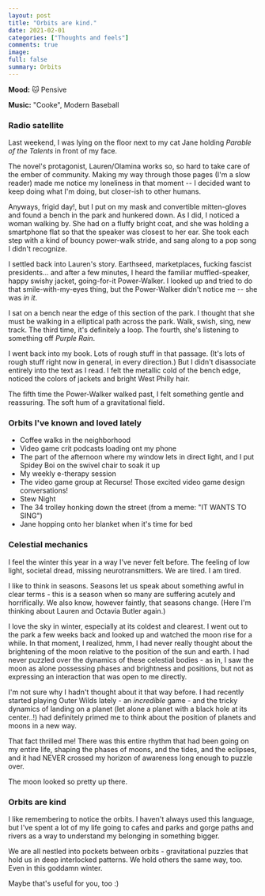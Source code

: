 ```yaml
---
layout: post
title: "Orbits are kind."
date: 2021-02-01
categories: ["Thoughts and feels"]
comments: true
image:
full: false
summary: Orbits
---
```

**Mood:** 🐱 Pensive

**Music:** "Cooke", Modern Baseball

### Radio satellite

Last weekend, I was lying on the floor next to my cat Jane holding *Parable of the Talents* in front of my face. 

The novel's protagonist, Lauren/Olamina works so, so hard to take care of the ember of community. Making my way through those pages (I'm a slow reader) made me notice my loneliness in that moment -- I decided want to keep doing what I'm doing, but closer-ish to other humans. 

Anyways, frigid day!, but I put on my mask and convertible mitten-gloves and found a bench in the park and hunkered down. As I did, I noticed a woman walking by. She had on a fluffy bright coat, and she was holding a smartphone flat so that the speaker was closest to her ear. She took each step with a kind of bouncy power-walk stride, and sang along to a pop song I didn't recognize.

<!--more-->

I settled back into Lauren's story. Earthseed, marketplaces, fucking fascist presidents... and after a few minutes, I heard the familiar muffled-speaker, happy swishy jacket, going-for-it Power-Walker. I looked up and tried to do that smile-with-my-eyes thing, but the Power-Walker didn't notice me -- she was *in it*. 

I sat on a bench near the edge of this section of the park. I thought that she must be walking in a elliptical path across the park. Walk, swish, sing, new track. The third time, it's definitely a loop. The fourth, she's listening to something off *Purple Rain*. 

I went back into my book. Lots of rough stuff in that passage. (It's lots of rough stuff right now in general, in every direction.) But I didn't disassociate entirely into the text as I read. I felt the metallic cold of the bench edge, noticed the colors of jackets and bright West Philly hair. 

The fifth time the Power-Walker walked past, I felt something gentle and reassuring. The soft hum of a gravitational field.

### Orbits I've known and loved lately

* Coffee walks in the neighborhood
* Video game crit podcasts loading ont my phone
* The part of the afternoon where my window lets in direct light, and I put Spidey Boi on the swivel chair to soak it up
* My weekly e-therapy session
* The video game group at Recurse! Those excited video game design conversations!
* Stew Night
* The 34 trolley honking down the street (from a meme: "IT WANTS TO SING")
* Jane hopping onto her blanket when it's time for bed

### Celestial mechanics

I feel the winter this year in a way I've never felt before. The feeling of low light, societal dread, missing neurotransmitters. We are tired. I am tired. 

I like to think in seasons. Seasons let us speak about something awful in clear terms - this is a season when so many are suffering acutely and horrifically. We also know, however faintly, that seasons change. (Here I'm thinking about Lauren and Octavia Butler again.)

I love the sky in winter, especially at its coldest and clearest. I went out to the park a few weeks back and looked up and watched the moon rise for a while. In that moment, I realized, hmm, I had never really thought about the brightening of the moon relative to the position of the sun and earth. I had never puzzled over the dynamics of these celestial bodies - as in, I saw the moon as alone possessing phases and brightness and positions, but not as expressing an interaction that was open to me directly. 

I'm not sure why I hadn't thought about it that way before. I had recently started playing Outer Wilds lately - an *incredible* game - and the tricky dynamics of landing on a planet (let alone a planet with a black hole at its center..!) had definitely primed me to think about the position of planets and moons in a new way.

That fact thrilled me! There was this entire rhythm that had been going on my entire life, shaping the phases of moons, and the tides, and the eclipses, and it had NEVER crossed my horizon of awareness long enough to puzzle over. 

The moon looked so pretty up there.

### Orbits are kind

I like remembering to notice the orbits. I haven't always used this language, but I've spent a lot of my life going to cafes and parks and gorge paths and rivers as a way to understand my belonging in something bigger.

We are all nestled into pockets between orbits - gravitational puzzles that hold us in deep interlocked patterns. We hold others the same way, too. Even in this goddamn winter.

Maybe that's useful for you, too :)
